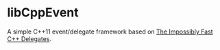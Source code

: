 # libCppEvent

A simple C++11 event/delegate framework based on
[The Impossibly Fast C++ Delegates](http://www.codeproject.com/Articles/11015/The-Impossibly-Fast-C-Delegates).

